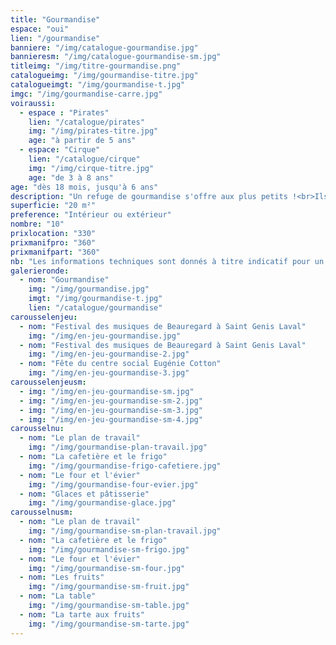 ```yaml
---
title: "Gourmandise"
espace: "oui"
lien: "/gourmandise"
banniere: "/img/catalogue-gourmandise.jpg"
bannieresm: "/img/catalogue-gourmandise-sm.jpg"
titleimg: "/img/titre-gourmandise.png"
catalogueimg: "/img/gourmandise-titre.jpg"
catalogueimgt: "/img/gourmandise-t.jpg"
imgc: "/img/gourmandise-carre.jpg"
voiraussi:
  - espace : "Pirates"
    lien: "/catalogue/pirates"
    img: "/img/pirates-titre.jpg"
    age: "à partir de 5 ans"
  - espace: "Cirque"
    lien: "/catalogue/cirque"
    img: "/img/cirque-titre.jpg"
    age: "de 3 à 8 ans"
age: "dès 18 mois, jusqu'à 6 ans"
description: "Un refuge de gourmandise s'offre aux plus petits !<br>Ils entrent dans une cuisine à leur échelle pour concocter des desserts colorés et sucrés avec des fruits et des pâtisseries gourmandes.<br>Ustensiles, plats, produits frais, tout est là pour les meilleures recettes !"
superficie: "20 m²"
preference: "Intérieur ou extérieur"
nombre: "10"
prixlocation: "330"
prixmanifpro: "360"
prixmanifpart: "360"
nb: "Les informations techniques sont donnés à titre indicatif pour un cadre ludique optimal. <br>Elles sont ajustables à la situation : pour une superficie limitée on préférera un nombre réduit d'enfants, plus d'enfants necessitera une plus grande superficie de jeu, etc."
galerieronde:
  - nom: "Gourmandise"
    img: "/img/gourmandise.jpg"
    imgt: "/img/gourmandise-t.jpg"
    lien: "/catalogue/gourmandise"
carousselenjeu:
  - nom: "Festival des musiques de Beauregard à Saint Genis Laval"
    img: "/img/en-jeu-gourmandise.jpg"
  - nom: "Festival des musiques de Beauregard à Saint Genis Laval"
    img: "/img/en-jeu-gourmandise-2.jpg"
  - nom: "Fête du centre social Eugénie Cotton"
    img: "/img/en-jeu-gourmandise-3.jpg"
carousselenjeusm:
  - img: "/img/en-jeu-gourmandise-sm.jpg"
  - img: "/img/en-jeu-gourmandise-sm-2.jpg"
  - img: "/img/en-jeu-gourmandise-sm-3.jpg"
  - img: "/img/en-jeu-gourmandise-sm-4.jpg"
carousselnu:
  - nom: "Le plan de travail"
    img: "/img/gourmandise-plan-travail.jpg"
  - nom: "La cafetière et le frigo"
    img: "/img/gourmandise-frigo-cafetiere.jpg"
  - nom: "Le four et l'évier"
    img: "/img/gourmandise-four-evier.jpg"
  - nom: "Glaces et pâtisserie"
    img: "/img/gourmandise-glace.jpg"  
carousselnusm:
  - nom: "Le plan de travail"
    img: "/img/gourmandise-sm-plan-travail.jpg"
  - nom: "La cafetière et le frigo"
    img: "/img/gourmandise-sm-frigo.jpg"
  - nom: "Le four et l'évier"
    img: "/img/gourmandise-sm-four.jpg"
  - nom: "Les fruits"
    img: "/img/gourmandise-sm-fruit.jpg"
  - nom: "La table"
    img: "/img/gourmandise-sm-table.jpg"
  - nom: "La tarte aux fruits"
    img: "/img/gourmandise-sm-tarte.jpg"    
---
```

